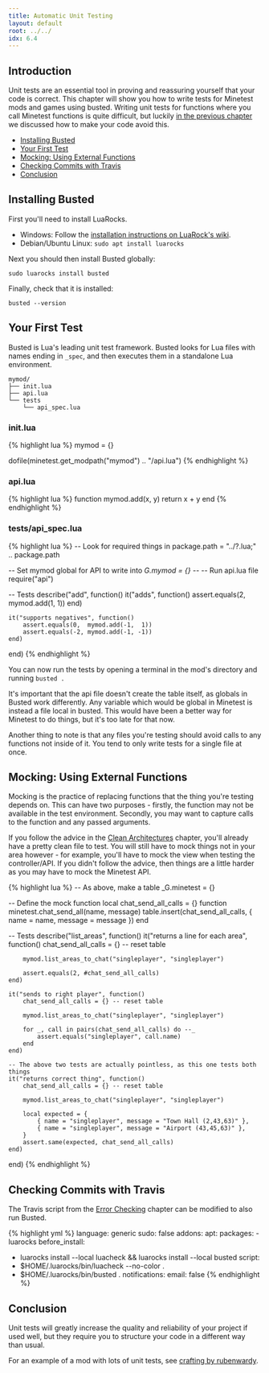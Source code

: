 ```yaml
---
title: Automatic Unit Testing
layout: default
root: ../../
idx: 6.4
---
```


## Introduction

Unit tests are an essential tool in proving and reassuring yourself that your code
is correct. This chapter will show you how to write tests for Minetest mods and
games using busted. Writing unit tests for functions where you call Minetest
functions is quite difficult, but luckily [in the previous chapter](clean_arch.html)
 we discussed how to make your code avoid this.

* [Installing Busted](#installing-busted)
* [Your First Test](#your-first-test)
* [Mocking: Using External Functions](#mocking-using-external-functions)
* [Checking Commits with Travis](#checking-commits-with-travis)
* [Conclusion](#conclusion)

## Installing Busted

First you'll need to install LuaRocks.

* Windows: Follow the [installation instructions on LuaRock's wiki](https://github.com/luarocks/luarocks/wiki/Installation-instructions-for-Windows).
* Debian/Ubuntu Linux: `sudo apt install luarocks`

Next you should then install Busted globally:

    sudo luarocks install busted

Finally, check that it is installed:

    busted --version


## Your First Test

Busted is Lua's leading unit test framework. Busted looks for Lua files with
names ending in `_spec`, and then executes them in a standalone Lua environment.

    mymod/
    ├── init.lua
    ├── api.lua
    └── tests
        └── api_spec.lua


### init.lua

{% highlight lua %}
mymod = {}

dofile(minetest.get_modpath("mymod") .. "/api.lua")
{% endhighlight %}



### api.lua

{% highlight lua %}
function mymod.add(x, y)
    return x + y
end
{% endhighlight %}

### tests/api_spec.lua

{% highlight lua %}
-- Look for required things in
package.path = "../?.lua;" .. package.path

-- Set mymod global for API to write into
_G.mymod = {} --_
-- Run api.lua file
require("api")

-- Tests
describe("add", function()
    it("adds", function()
        assert.equals(2, mymod.add(1, 1))
    end)

    it("supports negatives", function()
        assert.equals(0,  mymod.add(-1,  1))    
        assert.equals(-2, mymod.add(-1, -1))
    end)
end)
{% endhighlight %}

You can now run the tests by opening a terminal in the mod's directory and
running `busted .`

It's important that the api file doesn't create the table itself, as globals in
Busted work differently. Any variable which would be global in Minetest is instead
a file local in busted. This would have been a better way for Minetest to do things,
but it's too late for that now.

Another thing to note is that any files you're testing should avoid calls to any
functions not inside of it. You tend to only write tests for a single file at once.


## Mocking: Using External Functions

Mocking is the practice of replacing functions that the thing you're testing depends
on. This can have two purposes - firstly, the function may not be available in the
test environment. Secondly, you may want to capture calls to the function and any
passed arguments.

If you follow the advice in the [Clean Architectures](clean_arch.html) chapter,
you'll already have a pretty clean file to test. You will still have to mock
things not in your area however - for example, you'll have to mock the view when
testing the controller/API. If you didn't follow the advice, then things are a
little harder as you may have to mock the Minetest API.

{% highlight lua %}
-- As above, make a table
_G.minetest = {}

-- Define the mock function
local chat_send_all_calls = {}
function minetest.chat_send_all(name, message)
    table.insert(chat_send_all_calls, { name = name, message = message })
end

-- Tests
describe("list_areas", function()
    it("returns a line for each area", function()
        chat_send_all_calls = {} -- reset table

        mymod.list_areas_to_chat("singleplayer", "singleplayer")

        assert.equals(2, #chat_send_all_calls)
    end)

    it("sends to right player", function()
        chat_send_all_calls = {} -- reset table

        mymod.list_areas_to_chat("singleplayer", "singleplayer")

        for _, call in pairs(chat_send_all_calls) do --_
            assert.equals("singleplayer", call.name)
        end
    end)

    -- The above two tests are actually pointless, as this one tests both things
    it("returns correct thing", function()
        chat_send_all_calls = {} -- reset table

        mymod.list_areas_to_chat("singleplayer", "singleplayer")

        local expected = {
            { name = "singleplayer", message = "Town Hall (2,43,63)" },
            { name = "singleplayer", message = "Airport (43,45,63)" },
        }
        assert.same(expected, chat_send_all_calls)
    end)
end)
{% endhighlight %}


## Checking Commits with Travis

The Travis script from the [Error Checking](luacheck.html)
chapter can be modified to also run Busted.

{% highlight yml %}
language: generic
sudo: false
addons:
  apt:
    packages:
    - luarocks
before_install:
  - luarocks install --local luacheck && luarocks install --local busted
script:
- $HOME/.luarocks/bin/luacheck --no-color .
- $HOME/.luarocks/bin/busted .
notifications:
  email: false
{% endhighlight %}


## Conclusion

Unit tests will greatly increase the quality and reliability of your project if used
well, but they require you to structure your code in a different way than usual.

For an example of a mod with lots of unit tests, see
[crafting by rubenwardy](https://github.com/rubenwardy/crafting).
